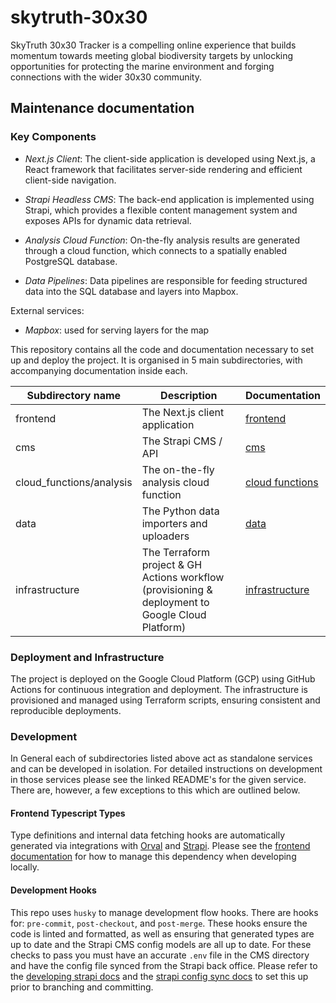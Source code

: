 # skytruth-30x30

SkyTruth 30x30 Tracker is a compelling online experience that builds momentum towards meeting global biodiversity targets by unlocking opportunities for protecting the marine environment and forging connections with the wider 30x30 community.

## Maintenance documentation

### Key Components

- *Next.js Client*: The client-side application is developed using Next.js, a React framework that facilitates server-side rendering and efficient client-side navigation.

- *Strapi Headless CMS*: The back-end application is implemented using Strapi, which provides a flexible content management system and exposes APIs for dynamic data retrieval.

- *Analysis Cloud Function*: On-the-fly analysis results are generated through a cloud function, which connects to a spatially enabled PostgreSQL database.

- *Data Pipelines*: Data pipelines are responsible for feeding structured data into the SQL database and layers into Mapbox.

External services:

- *Mapbox*: used for serving layers for the map

This repository contains all the code and documentation necessary to set up and deploy the project. It is organised in 5 main subdirectories, with accompanying documentation inside each.

| Subdirectory name        | Description                                                                                      | Documentation                               |
|--------------------------|--------------------------------------------------------------------------------------------------|---------------------------------------------|
| frontend                 | The Next.js client application                                                                   | [frontend][frontend]                        |
| cms                      | The Strapi CMS / API                                                                             | [cms]                                       |
| cloud_functions/analysis | The on-the-fly analysis cloud function                                                           | [cloud functions][cloud_functions_analysis] |
| data                     | The Python data importers and uploaders                                                          | [data]                                      |
| infrastructure           | The Terraform project & GH Actions workflow (provisioning & deployment to Google Cloud Platform) | [infrastructure]                            |

### Deployment and Infrastructure

The project is deployed on the Google Cloud Platform (GCP) using GitHub Actions for continuous integration and deployment. The infrastructure is provisioned and managed using Terraform scripts, ensuring consistent and reproducible deployments.

### Development

In General each of subdirectories listed above act as standalone services and can be developed in isolation. For detailed instructions on development in those services please see the linked README's for the given service. There are, however, a few exceptions to this which are outlined below.

#### Frontend Typescript Types

Type definitions and internal data fetching hooks are automatically generated via integrations with [Orval][orval] and [Strapi][strapi]. Please see the [frontend documentation][frontend_types] for how to manage this dependency when developing locally.

#### Development Hooks

This repo uses `husky` to manage development flow hooks. There are hooks for: `pre-commit`, `post-checkout`, and `post-merge`. These hooks ensure the code is linted and formatted, as well as ensuring that generated types are up to date and the Strapi CMS config models are all up to date. For these checks to pass you must have an accurate `.env` file in the CMS directory and have the config file synced from the Strapi back office. Please refer to the [developing strapi docs][strapi_config] and the [strapi config sync docs][strapi_config_sync] to set this up prior to branching and committing.

[cloud_functions_analysis]: cloud_functions/analysis/README.md
[cms]: cms/README.md
[data]: data/README.md
[frontend]: frontend/README.md
[frontend_types]: frontend/README.md#automatic-type-building
[infrastructure]: infrastructure/README.md
[orval]: https://orval.dev/overview
[strapi]: https://strapi.io/
[strapi_config_sync]: cms/README.md#config-sync-plugin-and-configuration-version-control
[strapi_config]: cms/README.md#local-config-setup
